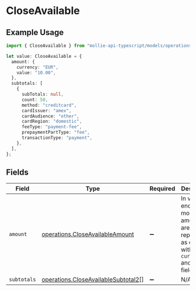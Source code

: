# CloseAvailable

## Example Usage

```typescript
import { CloseAvailable } from "mollie-api-typescript/models/operations";

let value: CloseAvailable = {
  amount: {
    currency: "EUR",
    value: "10.00",
  },
  subtotals: [
    {
      subTotals: null,
      count: 50,
      method: "creditcard",
      cardIssuer: "amex",
      cardAudience: "other",
      cardRegion: "domestic",
      feeType: "payment-fee",
      prepaymentPartType: "fee",
      transactionType: "payment",
    },
  ],
};
```

## Fields

| Field                                                                                             | Type                                                                                              | Required                                                                                          | Description                                                                                       |
| ------------------------------------------------------------------------------------------------- | ------------------------------------------------------------------------------------------------- | ------------------------------------------------------------------------------------------------- | ------------------------------------------------------------------------------------------------- |
| `amount`                                                                                          | [operations.CloseAvailableAmount](../../models/operations/closeavailableamount.md)                | :heavy_minus_sign:                                                                                | In v2 endpoints, monetary amounts are represented as objects with a `currency` and `value` field. |
| `subtotals`                                                                                       | [operations.CloseAvailableSubtotal2](../../models/operations/closeavailablesubtotal2.md)[]        | :heavy_minus_sign:                                                                                | N/A                                                                                               |